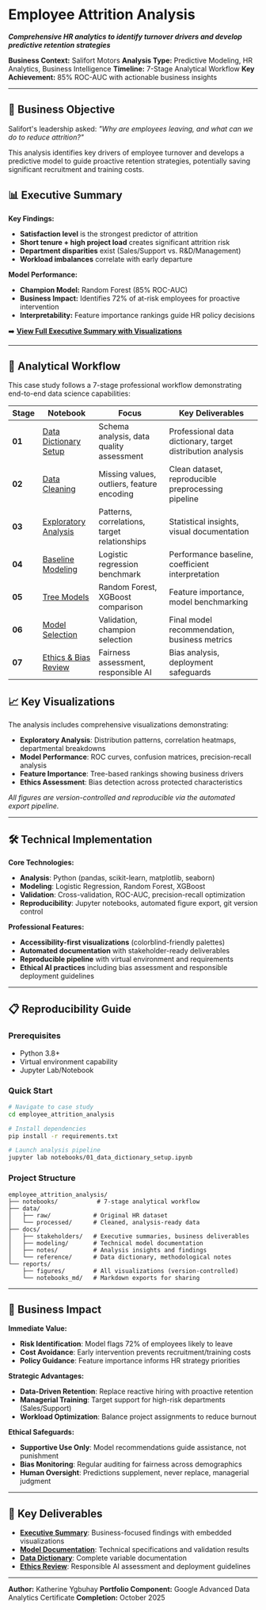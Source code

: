 # Employee Attrition Analysis

***Comprehensive HR analytics to identify turnover drivers and develop predictive retention strategies***

**Business Context:** Salifort Motors
**Analysis Type:** Predictive Modeling, HR Analytics, Business Intelligence
**Timeline:** 7-Stage Analytical Workflow
**Key Achievement:** 85% ROC-AUC with actionable business insights

---

## 🎯 **Business Objective**

Salifort's leadership asked: *"Why are employees leaving, and what can we do to reduce attrition?"*

This analysis identifies key drivers of employee turnover and develops a predictive model to guide proactive retention strategies, potentially saving significant recruitment and training costs.

## 📊 **Executive Summary**

**Key Findings:**
- **Satisfaction level** is the strongest predictor of attrition
- **Short tenure + high project load** creates significant attrition risk
- **Department disparities** exist (Sales/Support vs. R&D/Management)
- **Workload imbalances** correlate with early departure

**Model Performance:**
- **Champion Model:** Random Forest (85% ROC-AUC)
- **Business Impact:** Identifies 72% of at-risk employees for proactive intervention
- **Interpretability:** Feature importance rankings guide HR policy decisions

➡️ [**View Full Executive Summary with Visualizations**](docs/stakeholders/executive_summary_with_appendix.md)

---

## 🔬 **Analytical Workflow**

This case study follows a 7-stage professional workflow demonstrating end-to-end data science capabilities:

| Stage | Notebook | Focus | Key Deliverables |
|-------|----------|-------|------------------|
| **01** | [Data Dictionary Setup](notebooks/01_data_dictionary_setup.ipynb) | Schema analysis, data quality assessment | Professional data dictionary, target distribution analysis |
| **02** | [Data Cleaning](notebooks/02_data_cleaning.ipynb) | Missing values, outliers, feature encoding | Clean dataset, reproducible preprocessing pipeline |
| **03** | [Exploratory Analysis](notebooks/03_exploratory_analysis.ipynb) | Patterns, correlations, target relationships | Statistical insights, visual documentation |
| **04** | [Baseline Modeling](notebooks/04_baseline_logreg.ipynb) | Logistic regression benchmark | Performance baseline, coefficient interpretation |
| **05** | [Tree Models](notebooks/05_tree_models.ipynb) | Random Forest, XGBoost comparison | Feature importance, model benchmarking |
| **06** | [Model Selection](notebooks/06_model_selection.ipynb) | Validation, champion selection | Final model recommendation, business metrics |
| **07** | [Ethics & Bias Review](notebooks/07_ethics_bias_review.ipynb) | Fairness assessment, responsible AI | Bias analysis, deployment safeguards |

## 📈 **Key Visualizations**

The analysis includes comprehensive visualizations demonstrating:

- **Exploratory Analysis**: Distribution patterns, correlation heatmaps, departmental breakdowns
- **Model Performance**: ROC curves, confusion matrices, precision-recall analysis
- **Feature Importance**: Tree-based rankings showing business drivers
- **Ethics Assessment**: Bias detection across protected characteristics

*All figures are version-controlled and reproducible via the automated export pipeline.*

---

## 🛠 **Technical Implementation**

**Core Technologies:**
- **Analysis**: Python (pandas, scikit-learn, matplotlib, seaborn)
- **Modeling**: Logistic Regression, Random Forest, XGBoost
- **Validation**: Cross-validation, ROC-AUC, precision-recall optimization
- **Reproducibility**: Jupyter notebooks, automated figure export, git version control

**Professional Features:**
- **Accessibility-first visualizations** (colorblind-friendly palettes)
- **Automated documentation** with stakeholder-ready deliverables
- **Reproducible pipeline** with virtual environment and requirements
- **Ethical AI practices** including bias assessment and responsible deployment guidelines

---

## 📋 **Reproducibility Guide**

### Prerequisites
- Python 3.8+
- Virtual environment capability
- Jupyter Lab/Notebook

### Quick Start
```bash
# Navigate to case study
cd employee_attrition_analysis

# Install dependencies
pip install -r requirements.txt

# Launch analysis pipeline
jupyter lab notebooks/01_data_dictionary_setup.ipynb
```

### Project Structure
```
employee_attrition_analysis/
├── notebooks/           # 7-stage analytical workflow
├── data/
│   ├── raw/            # Original HR dataset
│   └── processed/      # Cleaned, analysis-ready data
├── docs/
│   ├── stakeholders/   # Executive summaries, business deliverables
│   ├── modeling/       # Technical model documentation
│   ├── notes/          # Analysis insights and findings
│   └── reference/      # Data dictionary, methodological notes
└── reports/
    ├── figures/        # All visualizations (version-controlled)
    └── notebooks_md/   # Markdown exports for sharing
```

---

## 🎯 **Business Impact**

**Immediate Value:**
- **Risk Identification**: Model flags 72% of employees likely to leave
- **Cost Avoidance**: Early intervention prevents recruitment/training costs
- **Policy Guidance**: Feature importance informs HR strategy priorities

**Strategic Advantages:**
- **Data-Driven Retention**: Replace reactive hiring with proactive retention
- **Managerial Training**: Target support for high-risk departments (Sales/Support)
- **Workload Optimization**: Balance project assignments to reduce burnout

**Ethical Safeguards:**
- **Supportive Use Only**: Model recommendations guide assistance, not punishment
- **Bias Monitoring**: Regular auditing for fairness across demographics
- **Human Oversight**: Predictions supplement, never replace, managerial judgment

---

## 📄 **Key Deliverables**

- **[Executive Summary](docs/stakeholders/executive_summary_with_appendix.md)**: Business-focused findings with embedded visualizations
- **[Model Documentation](docs/modeling/)**: Technical specifications and validation results
- **[Data Dictionary](docs/reference/data_dictionary.md)**: Complete variable documentation
- **[Ethics Review](docs/notes/ethics_bias_review.md)**: Responsible AI assessment and deployment guidelines

---

**Author:** Katherine Ygbuhay
**Portfolio Component:** Google Advanced Data Analytics Certificate
**Completion:** October 2025